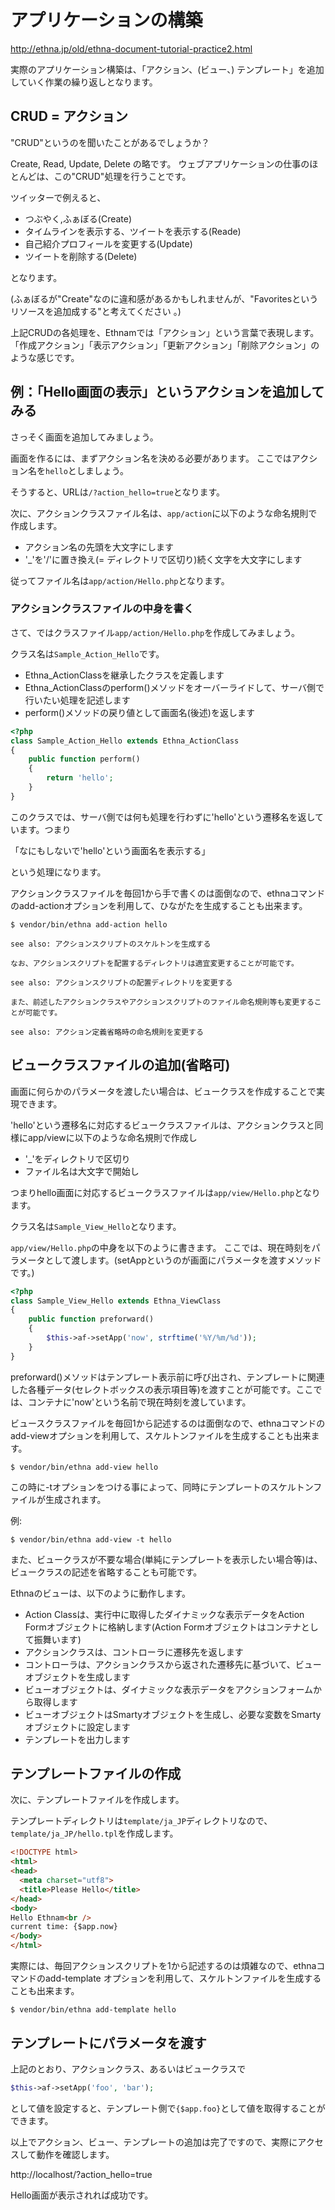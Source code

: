 # アプリケーションの構築

http://ethna.jp/old/ethna-document-tutorial-practice2.html

実際のアプリケーション構築は、「アクション、(ビュー、)  テンプレート」を追加していく作業の繰り返しとなります。

## CRUD = アクション

"CRUD"というのを聞いたことがあるでしょうか？

Create, Read, Update, Delete の略です。
ウェブアプリケーションの仕事のほとんどは、この"CRUD"処理を行うことです。

ツイッターで例えると、

* つぶやく,ふぁぼる(Create)
* タイムラインを表示する、ツイートを表示する(Reade)
* 自己紹介プロフィールを変更する(Update)
* ツイートを削除する(Delete)

となります。

(ふぁぼるが"Create"なのに違和感があるかもしれませんが、"Favoritesというリソースを追加成する"と考えてください 。)

上記CRUDの各処理を、Ethnamでは「アクション」という言葉で表現します。
「作成アクション」「表示アクション」「更新アクション」「削除アクション」のような感じです。


## 例：「Hello画面の表示」というアクションを追加してみる

さっそく画面を追加してみましょう。

画面を作るには、まずアクション名を決める必要があります。
ここではアクション名を`hello`としましょう。

そうすると、URLは`/?action_hello=true`となります。

次に、アクションクラスファイル名は、`app/action`に以下のような命名規則で作成します。

* アクション名の先頭を大文字にします
* '_'を'/'に置き換え(= ディレクトリで区切り)続く文字を大文字にします

従ってファイル名は`app/action/Hello.php`となります。


###  アクションクラスファイルの中身を書く

さて、ではクラスファイル`app/action/Hello.php`を作成してみましょう。

クラス名は`Sample_Action_Hello`です。


* Ethna_ActionClassを継承したクラスを定義します
* Ethna_ActionClassのperform()メソッドをオーバーライドして、サーバ側で行いたい処理を記述します
* perform()メソッドの戻り値として画面名(後述)を返します

```php
<?php
class Sample_Action_Hello extends Ethna_ActionClass
{
    public function perform()
    {
        return 'hello';
    }
}
```

このクラスでは、サーバ側では何も処理を行わずに'hello'という遷移名を返しています。つまり

「なにもしないで'hello'という画面名を表示する」

という処理になります。

アクションクラスファイルを毎回1から手で書くのは面倒なので、ethnaコマンドのadd-actionオプションを利用して、ひながたを生成することも出来ます。

```
$ vendor/bin/ethna add-action hello
```


```text
see also: アクションスクリプトのスケルトンを生成する

なお、アクションスクリプトを配置するディレクトリは適宜変更することが可能です。

see also: アクションスクリプトの配置ディレクトリを変更する

また、前述したアクションクラスやアクションスクリプトのファイル命名規則等も変更することが可能です。

see also: アクション定義省略時の命名規則を変更する
```

## ビュークラスファイルの追加(省略可)

画面に何らかのパラメータを渡したい場合は、ビュークラスを作成することで実現できます。

'hello'という遷移名に対応するビュークラスファイルは、アクションクラスと同様にapp/viewに以下のような命名規則で作成し

* '_'をディレクトリで区切り
* ファイル名は大文字で開始し

つまりhello画面に対応するビュークラスファイルは`app/view/Hello.php`となります。

クラス名は`Sample_View_Hello`となります。

`app/view/Hello.php`の中身を以下のように書きます。
ここでは、現在時刻をパラメータとして渡します。(setAppというのが画面にパラメータを渡すメソッドです。)

```php
<?php
class Sample_View_Hello extends Ethna_ViewClass
{
    public function preforward()
    {
        $this->af->setApp('now', strftime('%Y/%m/%d'));
    }
}
```

preforward()メソッドはテンプレート表示前に呼び出され、テンプレートに関連した各種データ(セレクトボックスの表示項目等)を渡すことが可能です。ここでは、コンテナに'now'という名前で現在時刻を渡しています。

ビュースクラスファイルを毎回1から記述するのは面倒なので、ethnaコマンドのadd-viewオプションを利用して、スケルトンファイルを生成することも出来ます。


```
$ vendor/bin/ethna add-view hello
```

この時に-tオプションをつける事によって、同時にテンプレートのスケルトンファイルが生成されます。

例:

```
$ vendor/bin/ethna add-view -t hello
```

また、ビュークラスが不要な場合(単純にテンプレートを表示したい場合等)は、ビュークラスの記述を省略することも可能です。

Ethnaのビューは、以下のように動作します。

* Action Classは、実行中に取得したダイナミックな表示データをAction Formオブジェクトに格納します(Action Formオブジェクトはコンテナとして振舞います)
* アクションクラスは、コントローラに遷移先を返します
* コントローラは、アクションクラスから返された遷移先に基づいて、ビューオブジェクトを生成します
* ビューオブジェクトは、ダイナミックな表示データをアクションフォームから取得します
* ビューオブジェクトはSmartyオブジェクトを生成し、必要な変数をSmartyオブジェクトに設定します
* テンプレートを出力します


## テンプレートファイルの作成

次に、テンプレートファイルを作成します。

テンプレートディレクトリは`template/ja_JP`ディレクトリなので、`template/ja_JP/hello.tpl`を作成します。


```html
<!DOCTYPE html>
<html>
<head>
  <meta charset="utf8">
  <title>Please Hello</title>
</head>
<body>
Hello Ethnam<br />
current time: {$app.now}
</body>
</html>
```

実際には、毎回アクションスクリプトを1から記述するのは煩雑なので、ethnaコマンドのadd-template オプションを利用して、スケルトンファイルを生成することも出来ます。

```
$ vendor/bin/ethna add-template hello
```

## テンプレートにパラメータを渡す

上記のとおり、アクションクラス、あるいはビュークラスで

```php
$this->af->setApp('foo', 'bar');
```

として値を設定すると、テンプレート側で`{$app.foo}`として値を取得することができます。

以上でアクション、ビュー、テンプレートの追加は完了ですので、実際にアクセスして動作を確認します。

http://localhost/?action_hello=true

Hello画面が表示されれば成功です。

